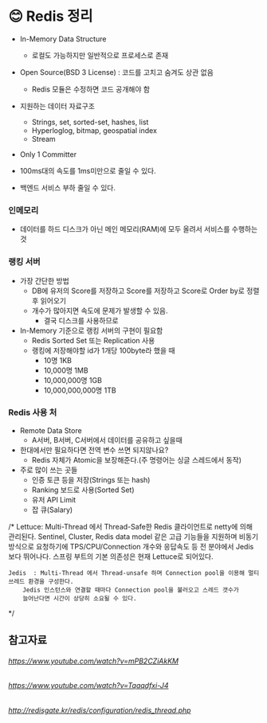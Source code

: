 # 😊 Redis 정리

- In-Memory Data Structure
    - 로컬도 가능하지만 일반적으로 프로세스로 존재
- Open Source(BSD 3 License) : 코드를 고치고 숨겨도 상관 없음
    - Redis 모듈은 수정하면 코드 공개해야 함
- 지원하는 데이터 자료구조
    - Strings, set, sorted-set, hashes, list
    - Hyperloglog, bitmap, geospatial index
    - Stream
- Only 1 Committer

- 100ms대의 속도를 1ms미만으로 줄일 수 있다.
- 백엔드 서비스 부하 줄일 수 있다.

### 인메모리
- 데이터를 하드 디스크가 아닌 메인 메모리(RAM)에 모두 올려서 서비스를 수행하는 것
  
### 랭킹 서버
- 가장 간단한 방법
    - DB에 유저의 Score를 저장하고 Score를 저장하고 Score로 Order by로 정렬 후 읽어오기
    - 개수가 많아지면 속도에 문제가 발생할 수 있음.
        - 결국 디스크를 사용하므로
- In-Memory 기준으로 랭킹 서버의 구현이 필요함
    - Redis Sorted Set 또는 Replication 사용
    - 랭킹에 저장해야할 id가 1개당 100byte라 했을 때
        - 10명 1KB
        - 10,000명 1MB
        - 10,000,000명 1GB
        - 10,000,000,000명 1TB
  
### Redis 사용 처
- Remote Data Store
    - A서버, B서버, C서버에서 데이터를 공유하고 싶을때
- 한대에서만 필요하다면 전역 변수 쓰면 되지않나요?
    - Redis 자체가 Atomic을 보장해준다.(주 명령어는 싱글 스레드에서 동작)
- 주로 많이 쓰는 곳들
    - 인증 토큰 등을 저장(Strings 또는 hash)
    - Ranking 보드로 사용(Sorted Set)
    - 유저 API Limit
    - 잡 큐(Salary)

 /*
    Lettuce: Multi-Thread 에서 Thread-Safe한 Redis 클라이언트로 netty에 의해 관리된다.
        Sentinel, Cluster, Redis data model 같은 고급 기능들을 지원하며
        비동기 방식으로 요청하기에 TPS/CPU/Connection 개수와 응답속도 등 전 분야에서 Jedis 보다 뛰어나다.
        스프링 부트의 기본 의존성은 현재 Lettuce로 되어있다.

    Jedis  : Multi-Thread 에서 Thread-unsafe 하며 Connection pool을 이용해 멀티쓰레드 환경을 구성한다.
        Jedis 인스턴스와 연결할 때마다 Connection pool을 불러오고 스레드 갯수가
        늘어난다면 시간이 상당히 소요될 수 있다.
*/


참고자료
---
###### https://www.youtube.com/watch?v=mPB2CZiAkKM
###### https://www.youtube.com/watch?v=Tqaqdfxi-J4
###### http://redisgate.kr/redis/configuration/redis_thread.php